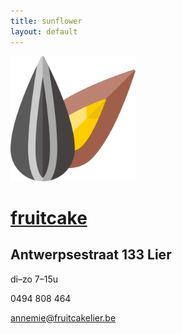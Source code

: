 ```yaml
---
title: sunflower
layout: default
---
```


<img src="/images/sunflower.png" alt="sunflower" height="200" />

# [fruitcake](/)

## Antwerpsestraat 133 Lier

di&ndash;zo 7&ndash;15u

0494 808 464

<a href="mailto:annemie@fruitcakelier.be">annemie@fruitcakelier.be</a>
 
